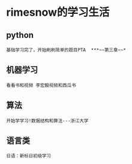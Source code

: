 # rimesnow的学习生活
## python
    基础学习完了，开始刷刷简单的题目PTA  ***~~第三章~~*
## 机器学习
    看看书和视频 李宏毅视频和西瓜书
## 算法
    开始学学习!数据结构和算法---浙江大学
## 语言类
    日语：新标日初级学习
